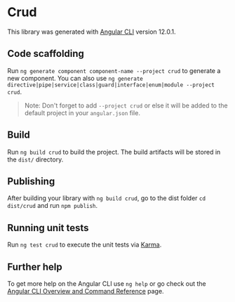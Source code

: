 # Crud

This library was generated with [Angular CLI](https://github.com/angular/angular-cli) version 12.0.1.

## Code scaffolding

Run `ng generate component component-name --project crud` to generate a new component. You can also use `ng generate directive|pipe|service|class|guard|interface|enum|module --project crud`.
> Note: Don't forget to add `--project crud` or else it will be added to the default project in your `angular.json` file. 

## Build

Run `ng build crud` to build the project. The build artifacts will be stored in the `dist/` directory.

## Publishing

After building your library with `ng build crud`, go to the dist folder `cd dist/crud` and run `npm publish`.

## Running unit tests

Run `ng test crud` to execute the unit tests via [Karma](https://karma-runner.github.io).

## Further help

To get more help on the Angular CLI use `ng help` or go check out the [Angular CLI Overview and Command Reference](https://angular.io/cli) page.
